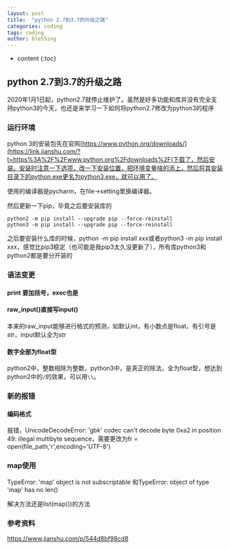 ```yaml
---
layout: post
title:  "python 2.7到3.7的升级之路"
categories: coding
tags: coding
author: ble55ing
---
```


* content
{:toc}
## python 2.7到3.7的升级之路

2020年1月1日起，python2.7就停止维护了。虽然是好多功能和库并没有完全支持python3的今天，也还是来学习一下如何将python2.7修改为python3的程序

### 运行环境

python 3的安装包先在官网[https://www.python.org/downloads/](https://link.jianshu.com/?t=https%3A%2F%2Fwww.python.org%2Fdownloads%2F)下载了，然后安装。安装时注意一下选项，改一下安装位置，把环境变量啥的添上。然后将其安装目录下的python.exe更名为python3.exe，就可以用了。

使用的编译器是pycharm，在file->setting里换编译器。

然后更新一下pip，毕竟之后要安装库的

```
python2 -m pip install --upgrade pip --force-reinstall
python3 -m pip install --upgrade pip --force-reinstall
```

之后要安装什么库的时候，python -m pip install xxx或者python3 -m pip install xxx，感觉比pip3稳定（也可能是我pip3太久没更新了），所有库python3和python2都是要分开装的

### 语法变更

#### print 要加括号，exec也是 

#### raw_input()直接写input()

本来的raw_input能够进行格式的预测，如默认int，有小数点是float，有引号是str，input默认全为str

#### 数字全部为float型

python2中，整数相除为整数，python3中，是真正的除法，全为float型，想达到python2中的```/```的效果，可以用```\\```。

### 新的报错

#### 编码格式

报错，UnicodeDecodeError: 'gbk' codec can't decode byte 0xa2 in position 49: illegal multibyte sequence，需要更改为fr = open(file_path,'r',encoding='UTF-8')

### map使用

TypeError: 'map' object is not subscriptable 和TypeError: object of type 'map' has no len() 

解决方法还是list(map())的方法

### 参考资料

<https://www.jianshu.com/p/544d8bf98cd8> 
